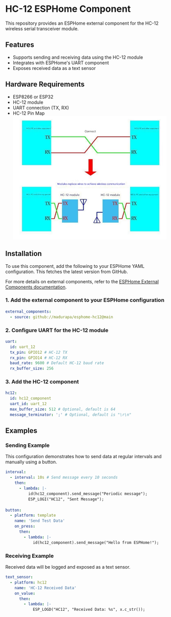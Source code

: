 # HC-12 ESPHome Component

This repository provides an ESPHome external component for the HC-12 wireless serial transceiver module.

## Features

- Supports sending and receiving data using the HC-12 module
- Integrates with ESPHome's UART component
- Exposes received data as a text sensor

## Hardware Requirements

- ESP8266 or ESP32
- HC-12 module
- UART connection (TX, RX)
- HC-12 Pin Map ![HC-12 Pin Map](docs/hc12_pin_map.png)

## Installation

To use this component, add the following to your ESPHome YAML configuration. This fetches the latest version from GitHub.

For more details on external components, refer to the [ESPHome External Components documentation](https://esphome.io/components/external_components.html).

### 1. Add the external component to your ESPHome configuration

```yaml
external_components:
  - source: github://madurapa/esphome-hc12@main
```

### 2. Configure UART for the HC-12 module

```yaml
uart:
  id: uart_12
  tx_pin: GPIO12 # HC-12 TX
  rx_pin: GPIO14 # HC-12 RX
  baud_rate: 9600 # Default HC-12 baud rate
  rx_buffer_size: 256
```

### 3. Add the HC-12 component

```yaml
hc12:
  id: hc12_component
  uart_id: uart_12
  max_buffer_size: 512 # Optional, default is 64
  message_terminator: ';' # Optional, default is "\r\n"
```

## Examples

### Sending Example

This configuration demonstrates how to send data at regular intervals and manually using a button.

```yaml
interval:
  - interval: 10s # Send message every 10 seconds
    then:
      - lambda: |-
          id(hc12_component).send_message("Periodic message");
          ESP_LOGI("HC12", "Sent Message");

button:
  - platform: template
    name: 'Send Test Data'
    on_press:
      then:
        - lambda: |-
            id(hc12_component).send_message("Hello from ESPHome!");
```

### Receiving Example

Received data will be logged and exposed as a text sensor.

```yaml
text_sensor:
  - platform: hc12
    name: 'HC-12 Received Data'
    on_value:
      then:
        - lambda: |-
            ESP_LOGD("HC12", "Received Data: %s", x.c_str());
```
